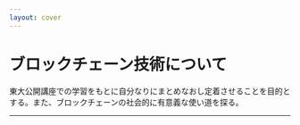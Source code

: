 ```yaml
---
layout: cover
---
```


# ブロックチェーン技術について
東大公開講座での学習をもとに自分なりにまとめなおし定着させることを目的とする。また、ブロックチェーンの社会的に有意義な使い道を探る。

---

